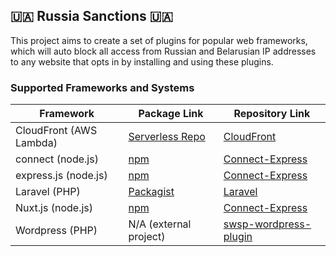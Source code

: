 ## 🇺🇦 Russia Sanctions 🇺🇦

This project aims to create a set of plugins for popular web frameworks,
which will auto block all access from Russian and Belarusian IP addresses
to any website that opts in by installing and using these plugins.

### Supported Frameworks and Systems

| Framework | Package Link | Repository Link |
| --------- | ------------ | ----------------|
| CloudFront (AWS Lambda) | [Serverless Repo](https://serverlessrepo.aws.amazon.com/applications/us-east-1/761449685630/Russia-Sanctions) | [CloudFront](https://github.com/Russia-Sanctions/CloudFront) |
| connect (node.js) | [npm](https://www.npmjs.com/package/@russia-sanctions/connect-express)  | [Connect-Express](https://github.com/Russia-Sanctions/Connect-Express) |
| express.js (node.js) | [npm](https://www.npmjs.com/package/@russia-sanctions/connect-express)  | [Connect-Express](https://github.com/Russia-Sanctions/Connect-Express) |
| Laravel (PHP) | [Packagist](https://packagist.org/packages/russia-sanctions/laravel) | [Laravel](https://github.com/Russia-Sanctions/Laravel) |
| Nuxt.js (node.js) | [npm](https://www.npmjs.com/package/@russia-sanctions/connect-express)  | [Connect-Express](https://github.com/Russia-Sanctions/Connect-Express) |
| Wordpress (PHP) | N/A (external project) | [swsp-wordpress-plugin](https://github.com/stopwarstopputin/swsp-wordpress-plugin) |
